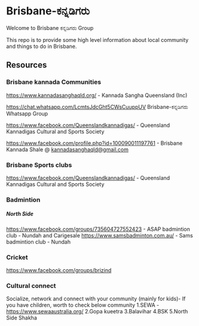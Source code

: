 # Brisbane-ಕನ್ನಡಿಗರು

Welcome to Brisbane ಕನ್ನಡಿಗರು Group

This repo is to provide some high level information about local community and things to do in Brisbane.

## Resources  

### Brisbane kannada Communities 

https://www.kannadasanghaqld.org/ - Kannada Sangha Queensland (Inc)

https://chat.whatsapp.com/LcmtsJdcGht5CWsCuuppUV  Brisbane-ಕನ್ನಡಿಗರು Whatsapp Group 

https://www.facebook.com/Queenslandkannadigas/ - Queensland Kannadigas Cultural and Sports Society

https://www.facebook.com/profile.php?id=100090011197761 - Brisbane Kannada Shale @ kannadasanghaqld@gmail.com


### Brisbane Sports clubs 
https://www.facebook.com/Queenslandkannadigas/ - Queensland Kannadigas Cultural and Sports Society

### Badmintion
##### North Side 
https://www.facebook.com/groups/735604727552423 - ASAP badmintion club - Nundah and Carigesale 
https://www.samsbadminton.com.au/ - Sams badmintion club - Nundah 


### Cricket
https://www.facebook.com/groups/brizind

### Cultural connect 
Socialize, network and connect with your community (mainly for kids)- If you have children, worth to check below community 
1.SEWA - https://www.sewaaustralia.org/
2.Gopa kueetra 
3.Balavihar 
4.BSK
5.North Side Shakha 



